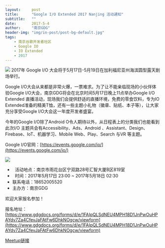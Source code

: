 ```yaml
---
layout:     post
title:      "Google I/O Extended 2017 Nanjing 活动通知"
subtitle:   ""
date:       2017-5-4
author:     "南京GDG"
header-img: "img/in-post/post-bg-default.jpg"
tags:
    - 南京谷歌开发者社区
    - Google IO
    - IO Extended
    - 2017
---
```

![](https://ofl53fv4k.qnssl.com/vemAqLGtrz--EgzsA4dwKbnGDJX593fKhhYt3OiAQyrQewHAiUSm7Y43gd1P8RxARUao8le5hQ=w1124)
2017年 Google I/O 大会将于5月17日-5月19日在加利福尼亚州海滨圆型露天剧场举行。

Google I/O大会从来都是非常火爆，一票难求。为了让不能亲临现场的小伙伴体验Google I/O大会，南京GDG将会在北京时间5月17日晚上11点举办Google I/O Extended 直播活动，现场我们会提供舒适的直播环境，免费的零食饮料，专为IO Extended准备的精美T恤，还有一些主题小礼物（徽章、贴纸、本子等），让大家充分享受Google I/O大会这一年度开发者盛宴。

今年的Google I/O除了Android O令人期待以外，从日程表上的分类我们也能看到此次I/O 主题共会有Accessibility、Ads、Android 、Assistant、Design、Firebase、IoT、机器学习、Mobile Web、Play、Search 与VR 等主题。

Google I/O官网：[https://events.google.com/io/](https://events.google.com/io/)

![](http://mmbiz.qpic.cn/mmbiz_png/TEjEBDCtr7Zms0gvAIzXNHAT273y3fk3Os1oxKPWRRWOS9yEQOlptI3u8daVC8ZrL9Pia7B6iczXB2iaLItfaPBhA/640?wx_fmt=png&tp=webp&wxfrom=5&wx_lazy=1)
*   活动地点：南京市雨花台区宁双路28号汇智大厦B区819室
*   时间：2017年5月17日 23:00 ~ 2017年5月18日 02:30
*   联系电话：18652005520
*   主办方：南京GDG

欢迎大家报名参加！

报名地址： [https://www.gdgdocs.org/forms/d/e/1FAIpQLSdNEU4MPH18D1JnPwOuHPAYdv7Za4CfevJaFAtFw6DhkNOgcw/viewform](https://www.gdgdocs.org/forms/d/e/1FAIpQLSdNEU4MPH18D1JnPwOuHPAYdv7Za4CfevJaFAtFw6DhkNOgcw/viewform)

[Meetup链接](https://www.meetup.com/Nanjing-GDG/events/239926302/)
